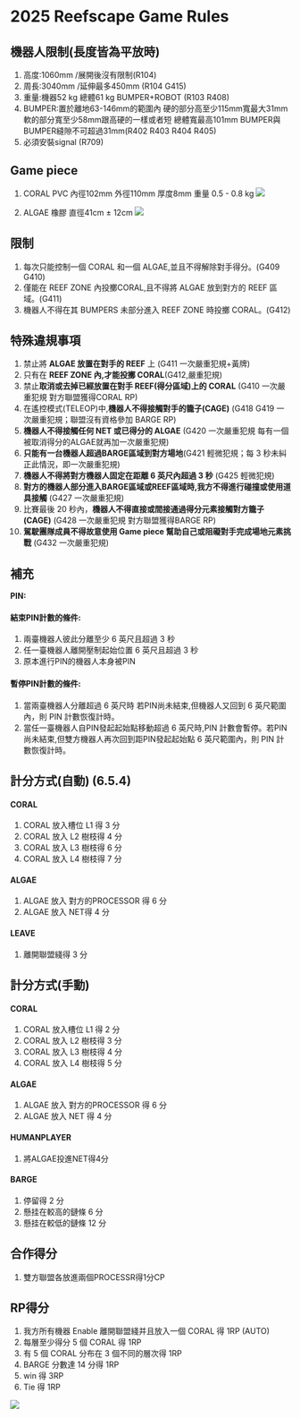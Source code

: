 <!-- title: FRC8725 2025規則整理 -->
<!-- description: 2025賽季規則整理 -->
<!-- category: Rules-->
<!-- tags: Reefscape -->
<!-- published time: 2025/01/06 -->

# 2025 Reefscape Game Rules
## 機器人限制(長度皆為平放時)
1. 高度:1060mm /展開後沒有限制(R104)
2. 周長:3040mm /延伸最多450mm (R104 G415)
3. 重量:機器52 kg 總體61 kg BUMPER+ROBOT (R103 R408)
4. BUMPER:置於離地63-146mm的範圍內 硬的部分高至少115mm寬最大31mm 軟的部分寬至少58mm跟高硬的一樣或者短 總體寬最高101mm BUMPER與BUMPER縫隙不可超過31mm(R402 R403 R404 R405)
5. 必須安裝signal (R709)

## Game piece
1. CORAL PVC 內徑102mm 外徑110mm 厚度8mm 重量 0.5 - 0.8 kg
![](image/articleImage/2025_gm/CORAL.png)

2. ALGAE 橡膠 直徑41cm ± 12cm
![](image/articleImage/2025_gm/ALGAE.png)

## 限制
1. 每次只能控制一個 CORAL 和一個 ALGAE,並且不得解除對手得分。(G409 G410)
2. 僅能在 REEF ZONE 內投擲CORAL,且不得將 ALGAE 放到對方的 REEF 區域。(G411)
3. 機器人不得在其 BUMPERS 未部分進入 REEF ZONE 時投擲 CORAL。(G412)


## 特殊違規事項
1. 禁止將 **ALGAE 放置在對手的 REEF** 上  (G411 一次嚴重犯規+黃牌)
2. 只有在 **REEF ZONE 內,才能投擲 CORAL**(G412,嚴重犯規) 
3. 禁止**取消或去掉已經放置在對手 REEF(得分區域)上的 CORAL**  (G410 一次嚴重犯規 對方聯盟獲得CORAL RP)
4. 在遙控模式(TELEOP)中,**機器人不得接觸對手的籠子(CAGE)**  (G418 G419 一次嚴重犯規；聯盟沒有資格參加 BARGE RP)
5. **機器人不得接觸任何 NET 或已得分的 ALGAE**  (G420 一次嚴重犯規 每有一個被取消得分的ALGAE就再加一次嚴重犯規)
6. **只能有一台機器人超過BARGE區域到對方場地**(G421 輕微犯規；每 3 秒未糾正此情況，即一次嚴重犯規)
7. **機器人不得將對方機器人固定在距離 6 英尺內超過 3 秒**  (G425 輕微犯規)
8. **對方的機器人部分進入BARGE區域或REEF區域時,我方不得進行碰撞或使用道具接觸**  (G427 一次嚴重犯規)
9. 比賽最後 20 秒內，**機器人不得直接或間接通過得分元素接觸對方籠子(CAGE)**  (G428 一次嚴重犯規 對方聯盟獲得BARGE RP)
10. **駕駛團隊成員不得故意使用 Game piece 幫助自己或阻礙對手完成場地元素挑戰**  (G432 一次嚴重犯規)
## 補充
**PIN:**
#### 結束PIN計數的條件:
1. 兩臺機器人彼此分離至少 6 英尺且超過 3 秒
2. 任一臺機器人離開壓制起始位置 6 英尺且超過 3 秒
3. 原本進行PIN的機器人本身被PIN
#### 暫停PIN計數的條件:
1. 當兩臺機器人分離超過 6 英尺時 若PIN尚未結束,但機器人又回到 6 英尺範圍內，則 PIN 計數恢復計時。
2. 當任一臺機器人自PIN發起起始點移動超過 6 英尺時,PIN 計數會暫停。若PIN尚未結束,但雙方機器人再次回到距PIN發起起始點 6 英尺範圍內，則 PIN 計數恢復計時。

## 計分方式(自動) (6.5.4)
#### CORAL
 1. CORAL 放入槽位 L1 得 3 分
 2. CORAL 放入 L2 樹枝得 4 分
 3. CORAL 放入 L3 樹枝得 6 分
 4. CORAL 放入 L4 樹枝得 7 分
#### ALGAE
 1. ALGAE 放入 對方的PROCESSOR 得 6 分
 2. ALGAE 放入 NET得 4 分
#### LEAVE
 1. 離開聯盟綫得 3 分
 
## 計分方式(手動)
#### CORAL
 1. CORAL 放入槽位 L1 得 2 分
 2. CORAL 放入 L2 樹枝得 3 分
 3. CORAL 放入 L3 樹枝得 4 分
 4. CORAL 放入 L4 樹枝得 5 分
 #### ALGAE
 1. ALGAE 放入 對方的PROCESSOR 得 6 分
 2. ALGAE 放入 NET 得 4 分
 #### HUMANPLAYER
 1. 將ALGAE投進NET得4分
 #### BARGE
 1. 停留得 2 分
 2. 懸挂在較高的鏈條 6 分
 3. 懸挂在較低的鏈條 12 分

## 合作得分
1. 雙方聯盟各放進兩個PROCESSR得1分CP

## RP得分
1. 我方所有機器 Enable 離開聯盟綫并且放入一個 CORAL 得 1RP (AUTO)
2. 每層至少得分 5 個 CORAL 得 1RP
3. 有 5 個 CORAL 分布在 3 個不同的層次得 1RP
4. BARGE 分數達 14 分得 1RP
5. win 得 3RP
6. Tie 得 1RP

![](image/articleImage/2025_gm/points.png)